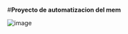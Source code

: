 #**Proyecto de automatizacion del mem**

![image](https://github.com/Vespidboss243/Tecno_Mencito/assets/77710376/12c3d60c-d2f7-4378-88b5-39e8b0183717)
